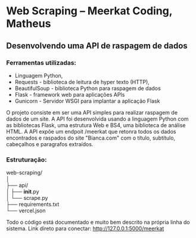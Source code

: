 # Web Scraping – Meerkat Coding, Matheus
 ## Desenvolvendo uma API de raspagem de dados

 ### Ferramentas utilizadas:
- Linguagem Python,
- Requests - biblioteca de leitura de hyper texto (HTTP),
- BeautifulSoup - biblioteca Python para raspagem de dados
- Flask - framework web para aplicações APIs
- Gunicorn - Servidor WSGI para implantar a aplicação Flask


O projeto consiste em ser uma API simples para realizar raspagem de dados de um site. A API foi desenvolvida usando a linguagem Python com as bibliotecas Flask, uma estrutura Web e BS4, uma biblioteca de análise HTML.
A API expõe um endpoit /meerkat que retonra todos os dados encontrados e raspados do site "Bianca.com" com o título, subtítulo, cabeçalhos e paragrafos extraídos.


### Estruturação:

web-scraping/ <br>
│ <br>
├── api/ <br>
│   ├── __init__.py <br>
│   └── scrape.py <br>
├── requirements.txt <br>
└── vercel.json <br>

Todo o código está documentado e muito bem descrito na própria linha do sistema.
Link direto para conectar: http://127.0.0.1:5000/meerkat
